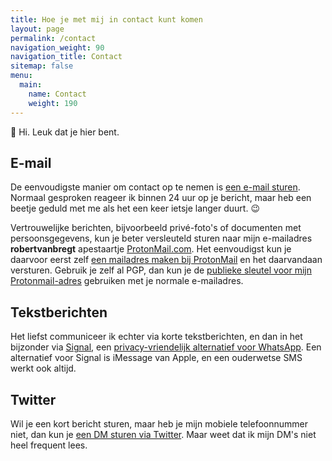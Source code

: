 ```yaml
---
title: Hoe je met mij in contact kunt komen
layout: page
permalink: /contact
navigation_weight: 90
navigation_title: Contact
sitemap: false
menu:
  main:
    name: Contact
    weight: 190
---
```

:wave: Hi. Leuk dat je hier bent.

## E-mail

De eenvoudigste manier om contact op te nemen is [een e-mail sturen](mailto:contact@robertvanbregt.nl?subject=Hi). Normaal gesproken reageer ik binnen 24 uur op je bericht, maar heb een beetje geduld met me als het een keer ietsje langer duurt. :wink:

Vertrouwelijke berichten, bijvoorbeeld privé-foto's of documenten met persoonsgegevens, kun je beter versleuteld sturen naar mijn e-mailadres **robertvanbregt** apestaartje [ProtonMail.com](https://protonmail.com/).
Het eenvoudigst kun je daarvoor eerst zelf [een mailadres maken bij ProtonMail](https://protonmail.com/signup) en het daarvandaan versturen.
Gebruik je zelf al PGP, dan kun je de [publieke sleutel voor mijn Protonmail-adres](https://robertvanbregt.nl/key.asc) gebruiken met je normale e-mailadres.

## Tekstberichten

Het liefst communiceer ik echter via korte tekstberichten, en dan in het bijzonder via [Signal](https://signal.org/nl/), een [privacy-vriendelijk alternatief voor WhatsApp](https://www.fixjeprivacy.nl/tip/ruil-whatsapp-in-voor-een-privacyvriendelijk-alternatief/). 
Een alternatief voor Signal is iMessage van Apple, en een ouderwetse SMS werkt ook altijd.

## Twitter

Wil je een kort bericht sturen, maar heb je mijn mobiele telefoonnummer niet, dan kun je [een DM sturen via Twitter](/r/dm). Maar weet dat ik mijn DM's niet heel frequent lees.
